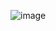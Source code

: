 ![image](https://github.com/Ananta-Pirdhaus/UAP_Web_Ananta-Pirdhaus/assets/115287802/1de97c2b-73ce-44e7-ac9c-1a1f34380e3d)

